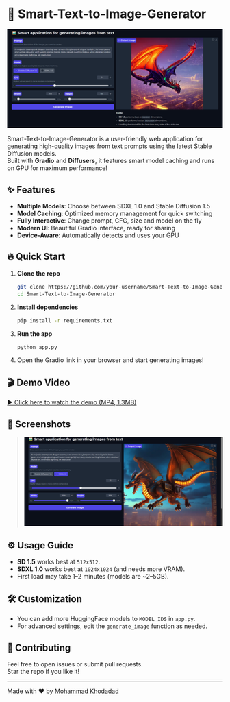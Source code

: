 # 🚀 Smart-Text-to-Image-Generator

![Smart-Text-to-Image-Generator](assets/testimage2.png)

Smart-Text-to-Image-Generator is a user-friendly web application for generating high-quality images from text prompts using the latest Stable Diffusion models.  
Built with **Gradio** and **Diffusers**, it features smart model caching and runs on GPU for maximum performance!

## ✨ Features

- **Multiple Models**: Choose between SDXL 1.0 and Stable Diffusion 1.5
- **Model Caching**: Optimized memory management for quick switching
- **Fully Interactive**: Change prompt, CFG, size and model on the fly
- **Modern UI**: Beautiful Gradio interface, ready for sharing
- **Device-Aware**: Automatically detects and uses your GPU

## 🔥 Quick Start

1. **Clone the repo**
    ```bash
    git clone https://github.com/your-username/Smart-Text-to-Image-Generator.git
    cd Smart-Text-to-Image-Generator
    ```

2. **Install dependencies**
    ```bash
    pip install -r requirements.txt
    ```

3. **Run the app**
    ```bash
    python app.py
    ```

4. Open the Gradio link in your browser and start generating images!


## 🎬 Demo Video

[▶️ Click here to watch the demo (MP4, 1.3MB)](assets/test_video.mp4)

## 📸 Screenshots
> ![Screenshot](assets/testimage1.png)

## ⚙️ Usage Guide

- **SD 1.5** works best at `512x512`.
- **SDXL 1.0** works best at `1024x1024` (and needs more VRAM).
- First load may take 1–2 minutes (models are ~2–5GB).

## 🛠️ Customization

- You can add more HuggingFace models to `MODEL_IDS` in `app.py`.
- For advanced settings, edit the `generate_image` function as needed.

## 🤝 Contributing

Feel free to open issues or submit pull requests.  
Star the repo if you like it!

---

Made with ❤️ by [Mohammad Khodadad](https://github.com/mohammadkhodadadzd)
